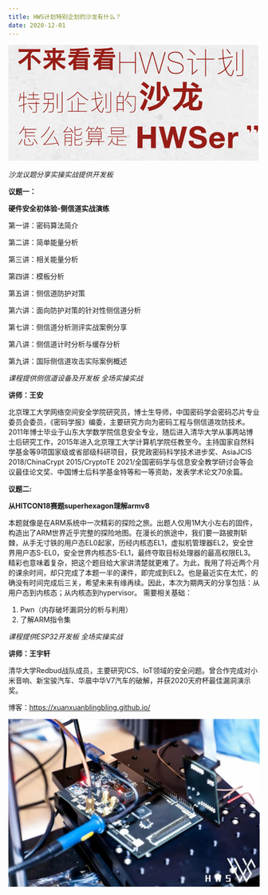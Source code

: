 ```yaml
---
title: HWS计划特别企划的沙龙有什么？
date: 2020-12-01
---
```

![](微信图片_20221129180100.png)

<!--StartFragment-->

*沙龙议题分享实操实战提供开发板*

**议题一：**

**硬件安全初体验-侧信道实战演练** 

第一讲：密码算法简介

第二讲：简单能量分析

第三讲：相关能量分析

第四讲：模板分析

第五讲：侧信道防护对策

第六讲：面向防护对策的针对性侧信道分析

第七讲：侧信道分析测评实战案例分享

第八讲：侧信道计时分析与缓存分析

第九讲：国际侧信道攻击实际案例概述

*课程提供侧信道设备及开发板 全场实操实战*

**讲师：王安**

北京理工大学网络空间安全学院研究员，博士生导师，中国密码学会密码芯片专业委员会委员，《密码学报》编委，主要研究方向为密码工程与侧信道攻防技术。2011年博士毕业于山东大学数学院信息安全专业，随后进入清华大学从事两站博士后研究工作，2015年进入北京理工大学计算机学院任教至今。主持国家自然科学基金等9项国家级或省部级科研项目，获党政密码科学技术进步奖、AsiaJCIS 2018/ChinaCrypt 2015/CryptoTE 2021/全国密码学与信息安全教学研讨会等会议最佳论文奖、中国博士后科学基金特等和一等资助，发表学术论文70余篇。

**议题二:**

**从HITCON18赛题superhexagon理解armv8**

本题就像是在ARM系统中一次精彩的探险之旅。出题人仅用1M大小左右的固件，构造出了ARM世界近乎完整的探险地图。在漫长的旅途中，我们要一路披荆斩棘，从手无寸铁的用户态EL0起家，历经内核态EL1，虚拟机管理器EL2，安全世界用户态S-EL0，安全世界内核态S-EL1，最终夺取目标处理器的最高权限EL3。精彩也意味着复杂，把这个题目给大家讲清楚就更难了。为此，我用了将近两个月的课余时间，却只完成了本题一半的课件，即完成到EL2。也是最近实在太忙，的确没有时间完成后三关，希望未来有缘再续。因此，本次为期两天的分享包括：从用户态到内核态；从内核态到hypervisor。
需要相关基础：

1. Pwn（内存破坏漏洞分的析与利用）
2. 了解ARM指令集

*课程提供ESP32开发板 全场实操实战*

**讲师：王宇轩**

清华大学Redbud战队成员，主要研究ICS、IoT领域的安全问题。曾合作完成对小米音响、新宝骏汽车、华晨中华V7汽车的破解，并获2020天府杯最佳漏洞演示奖。    

博客：https://xuanxuanblingbling.github.io/

![图片](微信图片_20221129180451.jpg)



<!--EndFragment-->
